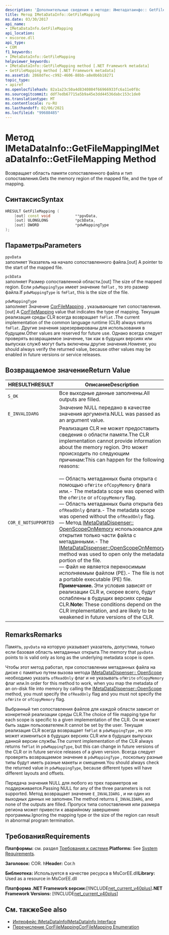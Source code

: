 ```yaml
---
description: 'Дополнительные сведения о методе: Иметадатаинфо:: GetFileMapping'
title: Метод IMetaDataInfo::GetFileMapping
ms.date: 03/30/2017
api_name:
- IMetaDataInfo.GetFileMapping
api_location:
- mscoree.dll
api_type:
- COM
f1_keywords:
- IMetaDataInfo::GetFileMapping
helpviewer_keywords:
- IMetaDataInfo::GetFileMapping method [.NET Framework metadata]
- GetFileMapping method [.NET Framework metadata]
ms.assetid: 2868dfec-c992-4606-88bb-a8e0b6b18271
topic_type:
- apiref
ms.openlocfilehash: 82a1a23c50a4d8340804f66966933fc6a11e0f8c
ms.sourcegitcommit: ddf7edb67715a5b9a45e3dd44536dabc153c1de0
ms.translationtype: MT
ms.contentlocale: ru-RU
ms.lasthandoff: 02/06/2021
ms.locfileid: "99688485"
---
```

# <a name="imetadatainfogetfilemapping-method"></a><span data-ttu-id="0d618-103">Метод IMetaDataInfo::GetFileMapping</span><span class="sxs-lookup"><span data-stu-id="0d618-103">IMetaDataInfo::GetFileMapping Method</span></span>

<span data-ttu-id="0d618-104">Возвращает область памяти сопоставленного файла и тип сопоставления.</span><span class="sxs-lookup"><span data-stu-id="0d618-104">Gets the memory region of the mapped file, and the type of mapping.</span></span>  
  
## <a name="syntax"></a><span data-ttu-id="0d618-105">Синтаксис</span><span class="sxs-lookup"><span data-stu-id="0d618-105">Syntax</span></span>  
  
```cpp  
HRESULT GetFileMapping (  
    [out] const void           **ppvData,
    [out] ULONGLONG            *pcbData,
    [out] DWORD                *pdwMappingType  
);  
```  
  
## <a name="parameters"></a><span data-ttu-id="0d618-106">Параметры</span><span class="sxs-lookup"><span data-stu-id="0d618-106">Parameters</span></span>  

 `ppvData`  
 <span data-ttu-id="0d618-107">заполняет Указатель на начало сопоставленного файла.</span><span class="sxs-lookup"><span data-stu-id="0d618-107">[out] A pointer to the start of the mapped file.</span></span>  
  
 `pcbData`  
 <span data-ttu-id="0d618-108">заполняет Размер сопоставленной области.</span><span class="sxs-lookup"><span data-stu-id="0d618-108">[out] The size of the mapped region.</span></span> <span data-ttu-id="0d618-109">Если `pdwMappingType` имеет значение `fmFlat` , то это размер файла.</span><span class="sxs-lookup"><span data-stu-id="0d618-109">If `pdwMappingType` is `fmFlat`, this is the size of the file.</span></span>  
  
 `pdwMappingType`  
 <span data-ttu-id="0d618-110">заполняет Значение [CorFileMapping](corfilemapping-enumeration.md) , указывающее тип сопоставления.</span><span class="sxs-lookup"><span data-stu-id="0d618-110">[out] A [CorFileMapping](corfilemapping-enumeration.md) value that indicates the type of mapping.</span></span> <span data-ttu-id="0d618-111">Текущая реализация среды CLR всегда возвращает `fmFlat` .</span><span class="sxs-lookup"><span data-stu-id="0d618-111">The current implementation of the common language runtime (CLR) always returns `fmFlat`.</span></span> <span data-ttu-id="0d618-112">Другие значения зарезервированы для использования в будущем.</span><span class="sxs-lookup"><span data-stu-id="0d618-112">Other values are reserved for future use.</span></span> <span data-ttu-id="0d618-113">Однако всегда следует проверять возвращаемое значение, так как в будущих версиях или выпусках служб могут быть включены другие значения.</span><span class="sxs-lookup"><span data-stu-id="0d618-113">However, you should always verify the returned value, because other values may be enabled in future versions or service releases.</span></span>  
  
## <a name="return-value"></a><span data-ttu-id="0d618-114">Возвращаемое значение</span><span class="sxs-lookup"><span data-stu-id="0d618-114">Return Value</span></span>  
  
|<span data-ttu-id="0d618-115">HRESULT</span><span class="sxs-lookup"><span data-stu-id="0d618-115">HRESULT</span></span>|<span data-ttu-id="0d618-116">Описание</span><span class="sxs-lookup"><span data-stu-id="0d618-116">Description</span></span>|  
|-------------|-----------------|  
|`S_OK`|<span data-ttu-id="0d618-117">Все выходные данные заполнены.</span><span class="sxs-lookup"><span data-stu-id="0d618-117">All outputs are filled.</span></span>|  
|`E_INVALIDARG`|<span data-ttu-id="0d618-118">Значение NULL передано в качестве значения аргумента.</span><span class="sxs-lookup"><span data-stu-id="0d618-118">NULL was passed as an argument value.</span></span>|  
|`COR_E_NOTSUPPORTED`|<span data-ttu-id="0d618-119">Реализация CLR не может предоставить сведения о области памяти.</span><span class="sxs-lookup"><span data-stu-id="0d618-119">The CLR implementation cannot provide information about the memory region.</span></span> <span data-ttu-id="0d618-120">Это может происходить по следующим причинам:</span><span class="sxs-lookup"><span data-stu-id="0d618-120">This can happen for the following reasons:</span></span><br /><br /> <span data-ttu-id="0d618-121">— Область метаданных была открыта с помощью `ofWrite` `ofCopyMemory` флага или.</span><span class="sxs-lookup"><span data-stu-id="0d618-121">-   The metadata scope was opened with the `ofWrite` or `ofCopyMemory` flag.</span></span><br /><span data-ttu-id="0d618-122">— Область метаданных была открыта без `ofReadOnly` флага.</span><span class="sxs-lookup"><span data-stu-id="0d618-122">-   The metadata scope was opened without the `ofReadOnly` flag.</span></span><br /><span data-ttu-id="0d618-123">— Метод [IMetaDataDispenser:: OpenScopeOnMemory](imetadatadispenser-openscopeonmemory-method.md) использовался для открытия только части файла с метаданными.</span><span class="sxs-lookup"><span data-stu-id="0d618-123">-   The [IMetaDataDispenser::OpenScopeOnMemory](imetadatadispenser-openscopeonmemory-method.md) method was used to open only the metadata portion of the file.</span></span><br /><span data-ttu-id="0d618-124">— Файл не является переносимым исполняемым файлом (PE).</span><span class="sxs-lookup"><span data-stu-id="0d618-124">-   The file is not a portable executable (PE) file.</span></span> <span data-ttu-id="0d618-125">**Примечание.**  Эти условия зависят от реализации CLR и, скорее всего, будут ослаблены в будущих версиях среды CLR.</span><span class="sxs-lookup"><span data-stu-id="0d618-125">**Note:**  These conditions depend on the CLR implementation, and are likely to be weakened in future versions of the CLR.</span></span>|  
  
## <a name="remarks"></a><span data-ttu-id="0d618-126">Remarks</span><span class="sxs-lookup"><span data-stu-id="0d618-126">Remarks</span></span>  

 <span data-ttu-id="0d618-127">Память, `ppvData` на которую указывает указатель, допустима, только если базовая область метаданных открыта.</span><span class="sxs-lookup"><span data-stu-id="0d618-127">The memory that `ppvData` points to is valid only as long as the underlying metadata scope is open.</span></span>  
  
 <span data-ttu-id="0d618-128">Чтобы этот метод работал, при сопоставлении метаданных файла на диске с памятью путем вызова метода [IMetaDataDispenser:: OpenScope](imetadatadispenser-openscope-method.md) необходимо указать `ofReadOnly` флаг и не указывать `ofWrite` `ofCopyMemory` флаг или.</span><span class="sxs-lookup"><span data-stu-id="0d618-128">In order for this method to work, when you map the metadata of an on-disk file into memory by calling the [IMetaDataDispenser::OpenScope](imetadatadispenser-openscope-method.md) method, you must specify the `ofReadOnly` flag and you must not specify the `ofWrite` or `ofCopyMemory` flag.</span></span>  
  
 <span data-ttu-id="0d618-129">Выбранный тип сопоставления файлов для каждой области зависит от конкретной реализации среды CLR.</span><span class="sxs-lookup"><span data-stu-id="0d618-129">The choice of file mapping type for each scope is specific to a given implementation of the CLR.</span></span> <span data-ttu-id="0d618-130">Он не может быть задан пользователем.</span><span class="sxs-lookup"><span data-stu-id="0d618-130">It cannot be set by the user.</span></span> <span data-ttu-id="0d618-131">Текущая реализация CLR всегда возвращает `fmFlat` в `pdwMappingType` , но это может измениться в будущих версиях CLR или в будущих выпусках данной версии службы.</span><span class="sxs-lookup"><span data-stu-id="0d618-131">The current implementation of the CLR always returns `fmFlat` in `pdwMappingType`, but this can change in future versions of the CLR or in future service releases of a given version.</span></span> <span data-ttu-id="0d618-132">Всегда следует проверять возвращаемое значение в `pdwMappingType` , поскольку разные типы будут иметь разные макеты и смещения.</span><span class="sxs-lookup"><span data-stu-id="0d618-132">You should always check the returned value in `pdwMappingType`, because different types will have different layouts and offsets.</span></span>  
  
 <span data-ttu-id="0d618-133">Передача значения NULL для любого из трех параметров не поддерживается.</span><span class="sxs-lookup"><span data-stu-id="0d618-133">Passing NULL for any of the three parameters is not supported.</span></span> <span data-ttu-id="0d618-134">Метод возвращает значение `E_INVALIDARG` , и ни один из выходных данных не заполнен.</span><span class="sxs-lookup"><span data-stu-id="0d618-134">The method returns `E_INVALIDARG`, and none of the outputs are filled.</span></span> <span data-ttu-id="0d618-135">Пропуск типа сопоставления или размера региона может привести к аварийному завершению программы.</span><span class="sxs-lookup"><span data-stu-id="0d618-135">Ignoring the mapping type or the size of the region can result in abnormal program termination.</span></span>  
  
## <a name="requirements"></a><span data-ttu-id="0d618-136">Требования</span><span class="sxs-lookup"><span data-stu-id="0d618-136">Requirements</span></span>  

 <span data-ttu-id="0d618-137">**Платформы:** см. раздел [Требования к системе](../../get-started/system-requirements.md).</span><span class="sxs-lookup"><span data-stu-id="0d618-137">**Platforms:** See [System Requirements](../../get-started/system-requirements.md).</span></span>  
  
 <span data-ttu-id="0d618-138">**Заголовок:** COR. h</span><span class="sxs-lookup"><span data-stu-id="0d618-138">**Header:** Cor.h</span></span>  
  
 <span data-ttu-id="0d618-139">**Библиотека:** Используется в качестве ресурса в MsCorEE.dll</span><span class="sxs-lookup"><span data-stu-id="0d618-139">**Library:** Used as a resource in MsCorEE.dll</span></span>  
  
 <span data-ttu-id="0d618-140">**Платформа .NET Framework версии:**[!INCLUDE[net_current_v40plus](../../../../includes/net-current-v40plus-md.md)]</span><span class="sxs-lookup"><span data-stu-id="0d618-140">**.NET Framework Versions:** [!INCLUDE[net_current_v40plus](../../../../includes/net-current-v40plus-md.md)]</span></span>  
  
## <a name="see-also"></a><span data-ttu-id="0d618-141">См. также</span><span class="sxs-lookup"><span data-stu-id="0d618-141">See also</span></span>

- [<span data-ttu-id="0d618-142">Интерфейс IMetaDataInfo</span><span class="sxs-lookup"><span data-stu-id="0d618-142">IMetaDataInfo Interface</span></span>](imetadatainfo-interface.md)
- [<span data-ttu-id="0d618-143">Перечисление CorFileMapping</span><span class="sxs-lookup"><span data-stu-id="0d618-143">CorFileMapping Enumeration</span></span>](corfilemapping-enumeration.md)
